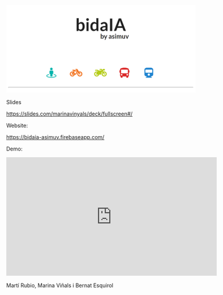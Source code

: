 ![alt text](header.png "bidaIA by asimuv")

Slides

https://slides.com/marinavinyals/deck/fullscreen#/

Website:

https://bidaia-asimuv.firebaseapp.com/

Demo:

<iframe width="560" height="315" src="https://www.youtube.com/embed/iSqcTw7fFQE" frameborder="0" allow="accelerometer; autoplay; encrypted-media; gyroscope; picture-in-picture" allowfullscreen></iframe>

Martí Rubio, Marina Viñals i Bernat Esquirol
